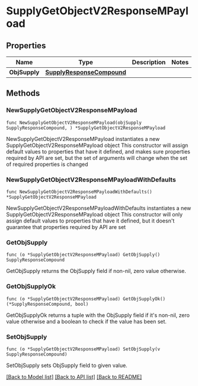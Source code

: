 # SupplyGetObjectV2ResponseMPayload

## Properties

Name | Type | Description | Notes
------------ | ------------- | ------------- | -------------
**ObjSupply** | [**SupplyResponseCompound**](SupplyResponseCompound.md) |  | 

## Methods

### NewSupplyGetObjectV2ResponseMPayload

`func NewSupplyGetObjectV2ResponseMPayload(objSupply SupplyResponseCompound, ) *SupplyGetObjectV2ResponseMPayload`

NewSupplyGetObjectV2ResponseMPayload instantiates a new SupplyGetObjectV2ResponseMPayload object
This constructor will assign default values to properties that have it defined,
and makes sure properties required by API are set, but the set of arguments
will change when the set of required properties is changed

### NewSupplyGetObjectV2ResponseMPayloadWithDefaults

`func NewSupplyGetObjectV2ResponseMPayloadWithDefaults() *SupplyGetObjectV2ResponseMPayload`

NewSupplyGetObjectV2ResponseMPayloadWithDefaults instantiates a new SupplyGetObjectV2ResponseMPayload object
This constructor will only assign default values to properties that have it defined,
but it doesn't guarantee that properties required by API are set

### GetObjSupply

`func (o *SupplyGetObjectV2ResponseMPayload) GetObjSupply() SupplyResponseCompound`

GetObjSupply returns the ObjSupply field if non-nil, zero value otherwise.

### GetObjSupplyOk

`func (o *SupplyGetObjectV2ResponseMPayload) GetObjSupplyOk() (*SupplyResponseCompound, bool)`

GetObjSupplyOk returns a tuple with the ObjSupply field if it's non-nil, zero value otherwise
and a boolean to check if the value has been set.

### SetObjSupply

`func (o *SupplyGetObjectV2ResponseMPayload) SetObjSupply(v SupplyResponseCompound)`

SetObjSupply sets ObjSupply field to given value.



[[Back to Model list]](../README.md#documentation-for-models) [[Back to API list]](../README.md#documentation-for-api-endpoints) [[Back to README]](../README.md)


